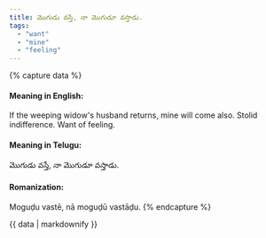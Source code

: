 ```yaml
---
title: మొగుడు వస్తే, నా మొగుడూ వస్తాడు.
tags:
  - "want"
  - "mine"
  - "feeling"
---
```


{% capture data %}
#### Meaning in English:
If the weeping widow's husband returns, mine will come also.
Stolid indifference. Want of feeling.

#### Meaning in Telugu:
మొగుడు వస్తే, నా మొగుడూ వస్తాడు.

#### Romanization:
Moguḍu vastē, nā moguḍū vastāḍu.
{% endcapture %}

{{ data | markdownify }}


